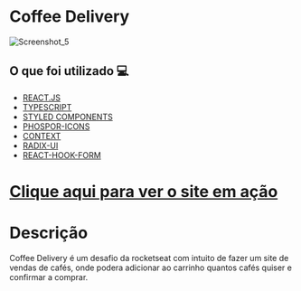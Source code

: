 <h1> Coffee Delivery </h1>

![Screenshot_5](https://user-images.githubusercontent.com/96798145/204144192-504fe879-48b6-4dea-b747-ec7fdfb64c2a.png)


<h2> O que foi utilizado 💻 </h2>

- [REACT.JS]()
- [TYPESCRIPT]()
- [STYLED COMPONENTS]()
- [PHOSPOR-ICONS]()
- [CONTEXT]()
- [RADIX-UI]()
- [REACT-HOOK-FORM]()

<h1> <a href="https://coffees-delivery.netlify.app"> Clique aqui para ver o site em ação </a></h1>

<h1> Descrição </h1>
<p> Coffee Delivery é um desafio da rocketseat com intuito de fazer um site de vendas de cafés, onde podera adicionar ao carrinho quantos cafés quiser e confirmar a comprar.</p>
 
